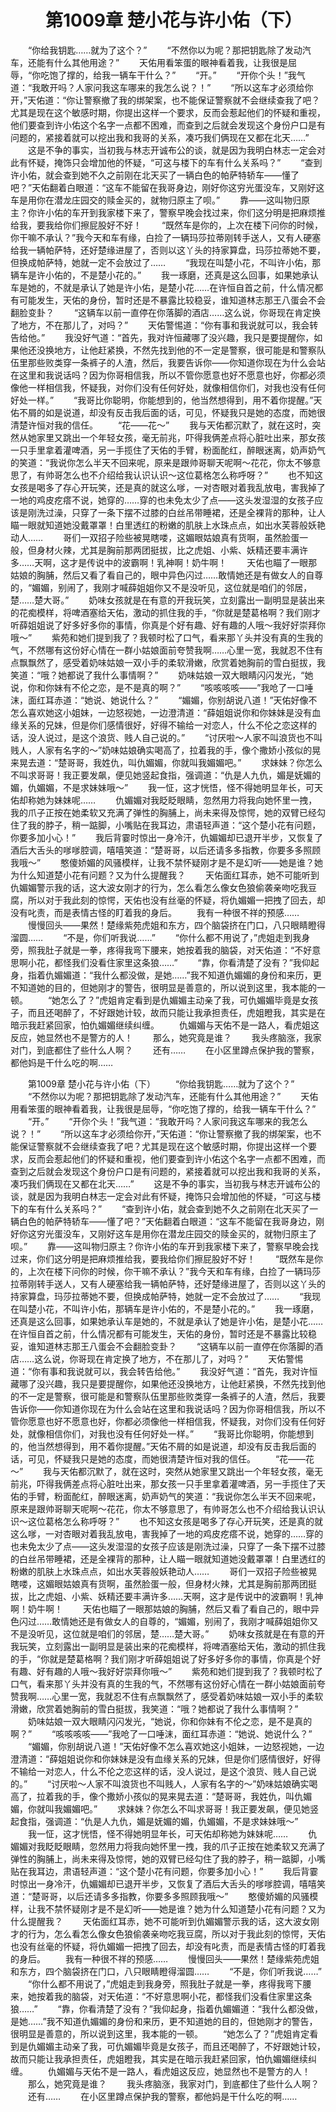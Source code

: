 # 　　第1009章 楚小花与许小佑（下）
　　“你给我钥匙……就为了这个？”
　　“不然你以为呢？那把钥匙除了发动汽车，还能有什么其他用途？”
　　天佑用看笨蛋的眼神看着我，让我很是屈辱，“你吃饱了撑的，给我一辆车干什么？”
　　“开。”
　　“开你个头！”我气道：“我敢开吗？人家问我这车哪来的我怎么说？！”
　　“所以这车才必须给你开，”天佑道：“你让警察撤了我的绑架案，也不能保证警察就不会继续查我了吧？尤其是现在这个敏感时期，你提出这样一个要求，反而会惹起他们的怀疑和重视，他们要查到许小佑这个名字一点都不困难，而查到之后就会发现这个身份户口是有问题的，紧接着就可以挖出我和我哥的关系，凑巧我们俩现在又都在北天……”
　　这是不争的事实，当初我与林志开诚布公的谈，就是因为我明白林志一定会对此有怀疑，掩饰只会增加他的怀疑，“可这与楼下的车有什么关系吗？”
　　“查到许小佑，就会查到她不久之前刚在北天买了一辆白色的帕萨特轿车——懂了吧？”天佑翻着白眼道：“这车不能留在我哥身边，刚好你这穷光蛋没车，又刚好这车是用你在潜龙庄园交的赎金买的，就物归原主了呗。”
　　靠——这叫物归原主？你许小佑的车开到我家楼下来了，警察早晚会找过来，你们这分明是把麻烦推给我，要我给你们擦屁股好不好！
　　“既然车是你的，上次在楼下问你的时候，你干嘛不承认？”我今天和车有缘，白捡了一辆玛莎拉蒂刚转手送人，又有人硬塞给我一辆帕萨特，还好楚缘进屋了，否则以这丫头的持家算盘，玛莎拉蒂她不要，但换成帕萨特，她就一定不会放过了……
　　“我现在叫楚小花，不叫许小佑，那辆车是许小佑的，不是楚小花的。”
　　我一琢磨，还真是这么回事，如果她承认车是她的，不就是承认了她是许小佑，是楚小花……在许恒自首之前，什么情况都有可能发生，天佑的身份，暂时还是不暴露比较稳妥，谁知道林志那王八蛋会不会翻脸变卦？
　　“这辆车以前一直停在你落脚的酒店……这么说，你哥现在肯定换了地方，不在那儿了，对吗？”
　　天佑警惕道：“你有事和我说就可以，我会转告给他。”
　　我没好气道：“首先，我对许恒藏哪了没兴趣，我只是要提醒你，如果他还没换地方，让他赶紧换，不然先找到他的不一定是警察，很可能是和警察队伍里那些败类穿一条裤子的人渣，然后，我要告诉你——你知道你现在为什么会站在这里和我说话吗？因为你哥相信我，所以不管你愿意也好不愿意也好，你都必须像他一样相信我，怀疑我，对你们没有任何好处，就像相信你们，对我也没有任何好处一样。”
　　“我哥比你聪明，你能想到的，他当然想得到，用不着你提醒。”天佑不屑的如是说道，却没有反击我后面的话，可见，怀疑我只是她的态度，而她很清楚许恒对我的信任。
　　“花——花～”
　　我与天佑都沉默了，就在这时，突然从她家里又跳出一个年轻女孩，毫无前兆，吓得我俩差点将心脏吐出来，那女孩一只手里拿着灌啤酒，另一手揽住了天佑的手臂，粉面酡红，醉眼迷离，奶声奶气的笑道：“我说你怎么半天不回来呢，原来是跟帅哥聊天呢啊～花花，你太不够意思了，有帅哥怎么也不介绍给我认识认识～这位葛格怎么称呼呀？”
　　也不知这女孩是喝多了存心开玩笑，还是真的就这么嗲，一对杏眼对着我乱放电，害我掉了一地的鸡皮疙瘩不说，她穿的……穿的也未免太少了点——这头发湿湿的女孩子应该是刚洗过澡，只穿了一条下摆不过膝的白丝吊带睡裙，还是全裸背的那种，让人瞄一眼就知道她没戴罩罩！白里透红的粉嫩的肌肤上水珠点点，如出水芙蓉般妖艳动人……
　　哥们一双招子险些被晃瞎喽，这媚眼姑娘真有货啊，虽然脸蛋一般，但身材火辣，尤其是胸前那两团挺拔，比之虎姐、小紫、妖精还要丰满许多……天啊，这才是传说中的波霸啊！乳神啊！奶牛啊！
　　天佑也瞄了一眼那姑娘的胸脯，然后又看了看自己的，眼中异色闪过……敢情她还是有做女人的自尊的，“媚媚，别闹了，我刚才喊薛姐姐你又不是没听见，这位就是咱们的邻居，楚……楚大哥。”
　　奶味女孩就是在有意的开我玩笑，立刻露出一副明显是装出来的花痴模样，将啤酒塞给天佑，激动的抓住我的手，“你就是楚葛格啊？我们刚才听薛姐姐说了好多好多你的事情，你真是个好有趣、好有趣的人哦～我好好崇拜你哦～”
　　紫苑和她们提到我了？我顿时松了口气，看来那丫头并没有真的生我的气，不然哪有这份好心情在一群小姑娘面前夸赞我啊……心里一宽，我就忍不住有点飘飘然了，感受着奶味姑娘一双小手的柔软滑嫩，欣赏着她胸前的雪白挺拔，我笑道：“哦？她都说了我什么事情啊？”
　　奶味姑娘一双大眼睛闪闪发光，“她说，你和你妹有不伦之恋，是不是真的啊？”
　　“咳咳咳咳——”我呛了一口唾沫，面红耳赤道：“她说、她说什么？”
　　“媚媚，你别胡说八道！”天佑好像不怎么喜欢她这小姐妹，一边怒视她，一边澄清道：“薛姐姐说你和你妹妹是没有血缘关系的兄妹，但是你们感情很好，好得不输给一对恋人，什么不伦之恋这样的话，没人说过，是这个浪货、贱人自己说的。”
　　“讨厌啦～人家不叫浪货也不叫贱人，人家有名字的～”奶味姑娘确实喝高了，拉着我的手，像个撒娇小孩似的晃来晃去道：“楚哥哥，我姓仇，叫仇媚媚，你就叫我媚媚吧。”
　　求妹妹？你怎么不叫求哥哥！我正要发飙，便见她竖起食指，强调道：“仇是人九仇，媚是妩媚的媚，仇媚媚，不是求妹妹哦～”
　　我一怔，这才恍悟，怪不得她明显年长，可天佑却称她为妹妹呢……
　　仇媚媚对我眨眨眼睛，忽然用力将我向她怀里一拽，我的爪子正按在她柔软又充满了弹性的胸脯上，尚未来得及惊愕，她的双臂已经勾住了我的脖子，稍一踮脚，小嘴贴在我耳边，肃语轻声道：“这个楚小花有问题，你要多加小心！”
　　我后背霎时惊出一身冷汗，仇媚媚却已退开半步，又恢复了酒后大舌头的嗲嗲腔调，嘻嘻笑道：“楚哥哥，以后还请多多指教，你要多多照顾我哦～”
　　憨傻娇媚的风骚模样，让我不禁怀疑刚才是不是幻听——她是谁？她为什么知道楚小花有问题？又为什么提醒我？
　　天佑面红耳赤，她不可能听到仇媚媚警示我的话，这大波女刚才的行为，怎么看怎么像女色狼偷袭亲吻吃我豆腐，所以对于我此刻的惊愕，天佑也没有丝毫的怀疑，将仇媚媚一把拽了回去，却没有叱责，而是表情古怪的盯着我的身后。
　　我有一种很不祥的预感……
　　慢慢回头——果然！楚缘紫苑虎姐和东方，四个脑袋挤在门口，八只眼睛瞪得溜圆……
　　“不是，你们听我说……”
　　“你什么都不用说了，”虎姐走到我身旁，照我肚子就是一拳，疼得我弯下腰来，她按着我的脑袋，对天佑道：“不好意思啊小花，都怪我们没看住家里这条狼……”
　　“靠，你看清楚了没有？”我仰起身，指着仇媚媚道：“我什么都没做，是她……”我不知道仇媚媚的身份和来历，更不知道她的目的，但她刚才的警告，很明显是善意的，所以说到这里，我本能的一顿。
　　“她怎么了？”虎姐肯定看到是仇媚媚主动亲了我，可仇媚媚毕竟是女孩子，而且还喝醉了，不好跟她计较，故而只能让我承担责任，虎姐瞪我，其实是在暗示我赶紧回家，怕仇媚媚继续纠缠。
　　仇媚媚与天佑不是一路人，看虎姐这反应，她显然也不是警方的人！
　　那么，她究竟是谁？
　　我头疼脑涨，我家对门，到底都住了些什么人啊？
　　还有……
　　在小区里蹲点保护我的警察，都他妈是干什么吃的啊……

　　第1009章 楚小花与许小佑（下）
　　“你给我钥匙……就为了这个？”
　　“不然你以为呢？那把钥匙除了发动汽车，还能有什么其他用途？”
　　天佑用看笨蛋的眼神看着我，让我很是屈辱，“你吃饱了撑的，给我一辆车干什么？”
　　“开。”
　　“开你个头！”我气道：“我敢开吗？人家问我这车哪来的我怎么说？！”
　　“所以这车才必须给你开，”天佑道：“你让警察撤了我的绑架案，也不能保证警察就不会继续查我了吧？尤其是现在这个敏感时期，你提出这样一个要求，反而会惹起他们的怀疑和重视，他们要查到许小佑这个名字一点都不困难，而查到之后就会发现这个身份户口是有问题的，紧接着就可以挖出我和我哥的关系，凑巧我们俩现在又都在北天……”
　　这是不争的事实，当初我与林志开诚布公的谈，就是因为我明白林志一定会对此有怀疑，掩饰只会增加他的怀疑，“可这与楼下的车有什么关系吗？”
　　“查到许小佑，就会查到她不久之前刚在北天买了一辆白色的帕萨特轿车——懂了吧？”天佑翻着白眼道：“这车不能留在我哥身边，刚好你这穷光蛋没车，又刚好这车是用你在潜龙庄园交的赎金买的，就物归原主了呗。”
　　靠——这叫物归原主？你许小佑的车开到我家楼下来了，警察早晚会找过来，你们这分明是把麻烦推给我，要我给你们擦屁股好不好！
　　“既然车是你的，上次在楼下问你的时候，你干嘛不承认？”我今天和车有缘，白捡了一辆玛莎拉蒂刚转手送人，又有人硬塞给我一辆帕萨特，还好楚缘进屋了，否则以这丫头的持家算盘，玛莎拉蒂她不要，但换成帕萨特，她就一定不会放过了……
　　“我现在叫楚小花，不叫许小佑，那辆车是许小佑的，不是楚小花的。”
　　我一琢磨，还真是这么回事，如果她承认车是她的，不就是承认了她是许小佑，是楚小花……在许恒自首之前，什么情况都有可能发生，天佑的身份，暂时还是不暴露比较稳妥，谁知道林志那王八蛋会不会翻脸变卦？
　　“这辆车以前一直停在你落脚的酒店……这么说，你哥现在肯定换了地方，不在那儿了，对吗？”
　　天佑警惕道：“你有事和我说就可以，我会转告给他。”
　　我没好气道：“首先，我对许恒藏哪了没兴趣，我只是要提醒你，如果他还没换地方，让他赶紧换，不然先找到他的不一定是警察，很可能是和警察队伍里那些败类穿一条裤子的人渣，然后，我要告诉你——你知道你现在为什么会站在这里和我说话吗？因为你哥相信我，所以不管你愿意也好不愿意也好，你都必须像他一样相信我，怀疑我，对你们没有任何好处，就像相信你们，对我也没有任何好处一样。”
　　“我哥比你聪明，你能想到的，他当然想得到，用不着你提醒。”天佑不屑的如是说道，却没有反击我后面的话，可见，怀疑我只是她的态度，而她很清楚许恒对我的信任。
　　“花——花～”
　　我与天佑都沉默了，就在这时，突然从她家里又跳出一个年轻女孩，毫无前兆，吓得我俩差点将心脏吐出来，那女孩一只手里拿着灌啤酒，另一手揽住了天佑的手臂，粉面酡红，醉眼迷离，奶声奶气的笑道：“我说你怎么半天不回来呢，原来是跟帅哥聊天呢啊～花花，你太不够意思了，有帅哥怎么也不介绍给我认识认识～这位葛格怎么称呼呀？”
　　也不知这女孩是喝多了存心开玩笑，还是真的就这么嗲，一对杏眼对着我乱放电，害我掉了一地的鸡皮疙瘩不说，她穿的……穿的也未免太少了点——这头发湿湿的女孩子应该是刚洗过澡，只穿了一条下摆不过膝的白丝吊带睡裙，还是全裸背的那种，让人瞄一眼就知道她没戴罩罩！白里透红的粉嫩的肌肤上水珠点点，如出水芙蓉般妖艳动人……
　　哥们一双招子险些被晃瞎喽，这媚眼姑娘真有货啊，虽然脸蛋一般，但身材火辣，尤其是胸前那两团挺拔，比之虎姐、小紫、妖精还要丰满许多……天啊，这才是传说中的波霸啊！乳神啊！奶牛啊！
　　天佑也瞄了一眼那姑娘的胸脯，然后又看了看自己的，眼中异色闪过……敢情她还是有做女人的自尊的，“媚媚，别闹了，我刚才喊薛姐姐你又不是没听见，这位就是咱们的邻居，楚……楚大哥。”
　　奶味女孩就是在有意的开我玩笑，立刻露出一副明显是装出来的花痴模样，将啤酒塞给天佑，激动的抓住我的手，“你就是楚葛格啊？我们刚才听薛姐姐说了好多好多你的事情，你真是个好有趣、好有趣的人哦～我好好崇拜你哦～”
　　紫苑和她们提到我了？我顿时松了口气，看来那丫头并没有真的生我的气，不然哪有这份好心情在一群小姑娘面前夸赞我啊……心里一宽，我就忍不住有点飘飘然了，感受着奶味姑娘一双小手的柔软滑嫩，欣赏着她胸前的雪白挺拔，我笑道：“哦？她都说了我什么事情啊？”
　　奶味姑娘一双大眼睛闪闪发光，“她说，你和你妹有不伦之恋，是不是真的啊？”
　　“咳咳咳咳——”我呛了一口唾沫，面红耳赤道：“她说、她说什么？”
　　“媚媚，你别胡说八道！”天佑好像不怎么喜欢她这小姐妹，一边怒视她，一边澄清道：“薛姐姐说你和你妹妹是没有血缘关系的兄妹，但是你们感情很好，好得不输给一对恋人，什么不伦之恋这样的话，没人说过，是这个浪货、贱人自己说的。”
　　“讨厌啦～人家不叫浪货也不叫贱人，人家有名字的～”奶味姑娘确实喝高了，拉着我的手，像个撒娇小孩似的晃来晃去道：“楚哥哥，我姓仇，叫仇媚媚，你就叫我媚媚吧。”
　　求妹妹？你怎么不叫求哥哥！我正要发飙，便见她竖起食指，强调道：“仇是人九仇，媚是妩媚的媚，仇媚媚，不是求妹妹哦～”
　　我一怔，这才恍悟，怪不得她明显年长，可天佑却称她为妹妹呢……
　　仇媚媚对我眨眨眼睛，忽然用力将我向她怀里一拽，我的爪子正按在她柔软又充满了弹性的胸脯上，尚未来得及惊愕，她的双臂已经勾住了我的脖子，稍一踮脚，小嘴贴在我耳边，肃语轻声道：“这个楚小花有问题，你要多加小心！”
　　我后背霎时惊出一身冷汗，仇媚媚却已退开半步，又恢复了酒后大舌头的嗲嗲腔调，嘻嘻笑道：“楚哥哥，以后还请多多指教，你要多多照顾我哦～”
　　憨傻娇媚的风骚模样，让我不禁怀疑刚才是不是幻听——她是谁？她为什么知道楚小花有问题？又为什么提醒我？
　　天佑面红耳赤，她不可能听到仇媚媚警示我的话，这大波女刚才的行为，怎么看怎么像女色狼偷袭亲吻吃我豆腐，所以对于我此刻的惊愕，天佑也没有丝毫的怀疑，将仇媚媚一把拽了回去，却没有叱责，而是表情古怪的盯着我的身后。
　　我有一种很不祥的预感……
　　慢慢回头——果然！楚缘紫苑虎姐和东方，四个脑袋挤在门口，八只眼睛瞪得溜圆……
　　“不是，你们听我说……”
　　“你什么都不用说了，”虎姐走到我身旁，照我肚子就是一拳，疼得我弯下腰来，她按着我的脑袋，对天佑道：“不好意思啊小花，都怪我们没看住家里这条狼……”
　　“靠，你看清楚了没有？”我仰起身，指着仇媚媚道：“我什么都没做，是她……”我不知道仇媚媚的身份和来历，更不知道她的目的，但她刚才的警告，很明显是善意的，所以说到这里，我本能的一顿。
　　“她怎么了？”虎姐肯定看到是仇媚媚主动亲了我，可仇媚媚毕竟是女孩子，而且还喝醉了，不好跟她计较，故而只能让我承担责任，虎姐瞪我，其实是在暗示我赶紧回家，怕仇媚媚继续纠缠。
　　仇媚媚与天佑不是一路人，看虎姐这反应，她显然也不是警方的人！
　　那么，她究竟是谁？
　　我头疼脑涨，我家对门，到底都住了些什么人啊？
　　还有……
　　在小区里蹲点保护我的警察，都他妈是干什么吃的啊……
